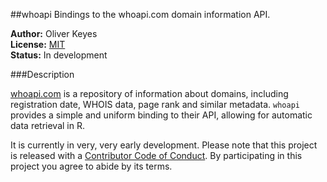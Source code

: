 ##whoapi
Bindings to the whoapi.com domain information API.

__Author:__ Oliver Keyes <br/>
__License:__ [MIT](http://opensource.org/licenses/MIT)<br/>
__Status:__ In development

###Description

[whoapi.com](https://whoapi.com) is a repository of information about domains, including registration date,
WHOIS data, page rank and similar metadata. <code>whoapi</code> provides a simple and uniform binding to their
API, allowing for automatic data retrieval in R.

It is currently in very, very early development. Please note that this project is released with a [Contributor Code of Conduct](CONDUCT.md). By participating in this project you agree to abide by its terms.